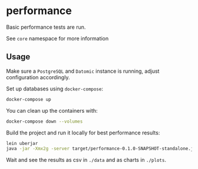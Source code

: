 # performance

Basic performance tests are run.

See `core` namespace for more information

## Usage

Make sure a `PostgreSQL` and `Datomic` instance is running, adjust configuration
accordingly. 

Set up databases using `docker-compose`:
``` bash
docker-compose up
```

You can clean up the containers with:
``` bash
docker-compose down --volumes
```


Build the project and run it locally for best performance results:

``` bash
lein uberjar
java -jar -Xmx2g -server target/performance-0.1.0-SNAPSHOT-standalone.jar
```

Wait and see the results as csv in `./data` and as charts in `./plots`.
